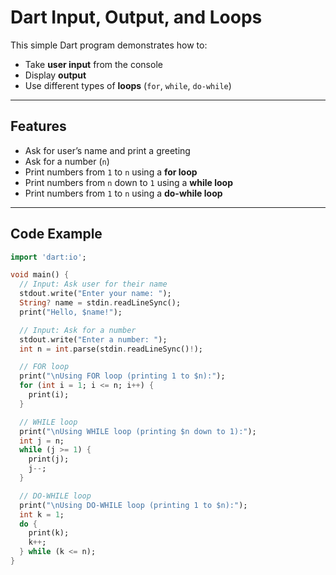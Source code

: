 # Dart Input, Output, and Loops

This simple Dart program demonstrates how to:
- Take **user input** from the console
- Display **output**
- Use different types of **loops** (`for`, `while`, `do-while`)

---

## Features
- Ask for user’s name and print a greeting
- Ask for a number (`n`)
- Print numbers from `1` to `n` using a **for loop**
- Print numbers from `n` down to `1` using a **while loop**
- Print numbers from `1` to `n` using a **do-while loop**

---

## Code Example

```dart
import 'dart:io';

void main() {
  // Input: Ask user for their name
  stdout.write("Enter your name: ");
  String? name = stdin.readLineSync();
  print("Hello, $name!");

  // Input: Ask for a number
  stdout.write("Enter a number: ");
  int n = int.parse(stdin.readLineSync()!);

  // FOR loop
  print("\nUsing FOR loop (printing 1 to $n):");
  for (int i = 1; i <= n; i++) {
    print(i);
  }

  // WHILE loop
  print("\nUsing WHILE loop (printing $n down to 1):");
  int j = n;
  while (j >= 1) {
    print(j);
    j--;
  }

  // DO-WHILE loop
  print("\nUsing DO-WHILE loop (printing 1 to $n):");
  int k = 1;
  do {
    print(k);
    k++;
  } while (k <= n);
}
